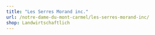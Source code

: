 ```yaml
---
title: "Les Serres Morand inc."
url: /notre-dame-du-mont-carmel/les-serres-morand-inc/
shop: Landwirtschaftlich
---
```

